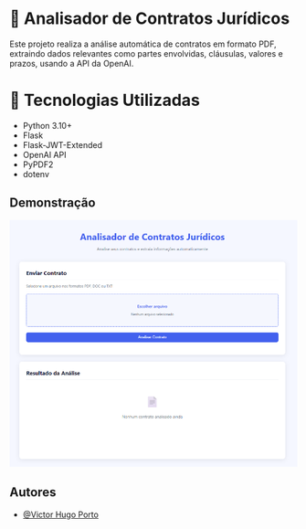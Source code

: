 # 📝 Analisador de Contratos Jurídicos

Este projeto realiza a análise automática de contratos em formato PDF, extraindo dados relevantes como partes envolvidas, cláusulas, valores e prazos, usando a API da OpenAI.

# 🧠 Tecnologias Utilizadas
- Python 3.10+
- Flask
- Flask-JWT-Extended
- OpenAI API
- PyPDF2
- dotenv


## Demonstração

![](https://github.com/fvictoor/analisador_contrato/blob/main/analise_contrato.png "Logo Title Text 1")

## Autores

- [@Victor Hugo Porto](https://www.linkedin.com/in/fvictoor/)

